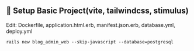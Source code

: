 
## 📌 Setup Basic Project(vite, tailwindcss, stimulus)

Edit: Dockerfile, application.html.erb, manifest.json.erb, database.yml, deploy.yml


```rails new blog_admin_web --skip-javascript --database=postgresql```
